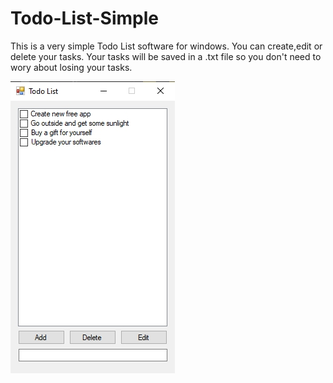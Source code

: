 # Todo-List-Simple
This is a very simple Todo List software for windows. You can create,edit or delete your tasks. Your tasks will be saved in a .txt file so you don't need to wory about losing your tasks.

<img src="https://github.com/Kooxpi/Todo-List-Simple/blob/main/TodoList.jpg">
